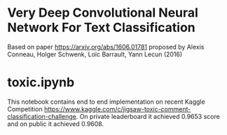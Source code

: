 # Very Deep Convolutional Neural Network For Text Classification

Based on paper https://arxiv.org/abs/1606.01781 proposed by Alexis Conneau, Holger Schwenk, Loïc Barrault, Yann Lecun (2016)

# toxic.ipynb
This notebook contains end to end implementation on recent Kaggle Competition https://www.kaggle.com/c/jigsaw-toxic-comment-classification-challenge. On private leaderboard it achieved 0.9653 score and on public it achieved 0.9608.
